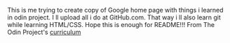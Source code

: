 This is me trying to create copy of Google home page with things i learned in odin project. I ll upload all i do at GitHub.com. That way i ll also learn  git while learning HTML/CSS. Hope this is enough for README!!!
From The Odin Project's [curriculum](http://www.theodinproject.com/courses/web-development-101/lessons/html-css)
